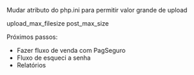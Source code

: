 Mudar atributo do php.ini para permitir valor grande de upload

upload_max_filesize 
post_max_size


Próximos passos: 
- Fazer fluxo de venda com PagSeguro
- Fluxo de esqueci a senha
- Relatórios
